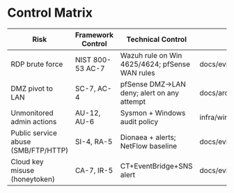 # Control Matrix

| Risk                                   | Framework Control       | Technical Control                             | Evidence (path)                      | Owner | Status |
|----------------------------------------|-------------------------|-----------------------------------------------|--------------------------------------|-------|--------|
| RDP brute force                        | NIST 800-53 AC-7        | Wazuh rule on Win 4625/4624; pfSense WAN rules | docs/evidence/images/wazuh_rdp.png   | You   | DONE   |
| DMZ pivot to LAN                       | SC-7, AC-4              | pfSense DMZ->LAN deny; alert on any attempt   | docs/architecture/safety.md          | You   | DONE   |
| Unmonitored admin actions              | AU-12, AU-6             | Sysmon + Windows audit policy                 | infra/windows/gpo-baseline.md        | You   | DONE   |
| Public service abuse (SMB/FTP/HTTP)    | SI-4, RA-5              | Dionaea + alerts; NetFlow baseline            | docs/evidence/images/dionaea.png     | You   | OPEN   |
| Cloud key misuse (honeytoken)          | CA-7, IR-5              | CT+EventBridge+SNS alert                      | docs/evidence/images/aws_alert.png   | You   | OPEN   |

